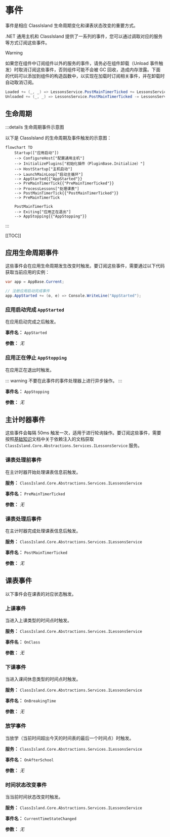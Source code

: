# 事件

事件是相应 ClassIsland 生命周期变化和课表状态改变的重要方式。

.NET 通用主机和 ClassIsland 提供了一系列的事件，您可以通过调取对应的服务等方式订阅这些事件。

> [!warning]
> 如果您在组件中订阅组件以外的服务的事件，请务必在组件卸载（Unload 事件触发）时取消订阅这些事件，否则组件可能不会被 GC 回收，造成内存泄露。下面的代码可以添加到组件的构造函数中，以实现在加载时订阅相关事件，并在卸载时自动取消订阅。
> 
> ``` csharp
> Loaded += (_, _) => LessonsService.PostMainTimerTicked += LessonsServiceOnPostMainTimerTicked;
> Unloaded += (_, _) => LessonsService.PostMainTimerTicked -= LessonsServiceOnPostMainTimerTicked;
> ```

## 生命周期

:::details 生命周期事件示意图

以下是 ClassIsland 的生命周期及事件触发的示意图：

```mermaid
flowchart TD
    Startup(["应用启动"])
    --> ConfigureHost["配置通用主机"]
    --> InitializePlugins["初始化插件（PluginBase.Initialize）"]
    --> HostStartup["主机启动"]
    --> LaunchMainLoop["启动主循环"]
    --> AppStarted{{"AppStarted"}}
    --> PreMainTimerTick{{"PreMainTimerTicked"}}
    --> ProcessLessons["处理课表"]
    --> PostMainTimerTick{{"PostMainTimerTicked"}}
    --> PreMainTimerTick

    PostMainTimerTick
    --> Exiting["应用正在退出"]
    --> AppStopping{{"AppStopping"}}
```

:::

[[TOC]]

## 应用生命周期事件

这些事件会在应用生命周期发生改变时触发。要订阅这些事件，需要通过以下代码获取当前应用的实例：

```csharp
var app = AppBase.Current;

// 注册应用启动完成事件
app.AppStarted += (o, e) => Console.WriteLine("AppStarted");
```

### 应用启动完成 `AppStarted`

在应用启动完成之后触发。

**事件名：** `AppStarted`

**参数：** _无_

### 应用正在停止 `AppStopping`

在应用正在退出时触发。

::: warning
不要在此事件的事件处理器上进行异步操作。
:::

**事件名：** `AppStopping`

**参数：** _无_

## 主计时器事件

这些事件会每隔 50ms 触发一次，适用于进行轮询操作。要订阅这些事件，需要按照[基础知识](./basics.md#依赖注入)文档中关于依赖注入的文档获取 `ClassIsland.Core.Abstractions.Services.ILessonsService` 服务。

### 课表处理前事件

在主计时器开始处理课表信息前触发。

**服务：** `ClassIsland.Core.Abstractions.Services.ILessonsService`

**事件名：** `PreMainTimerTicked`

**参数：** _无_

### 课表处理后事件

在主计时器完成处理课表信息后触发。

**服务：** `ClassIsland.Core.Abstractions.Services.ILessonsService`

**事件名：** `PostMainTimerTicked`

**参数：** _无_

## 课表事件

以下事件会在课表的对应状态触发。

### 上课事件

当进入上课类型的时间点时触发。

**服务：** `ClassIsland.Core.Abstractions.Services.ILessonsService`

**事件名：** `OnClass`

**参数：** _无_

### 下课事件

当进入课间休息类型的时间点时触发。

**服务：** `ClassIsland.Core.Abstractions.Services.ILessonsService`

**事件名：** `OnBreakingTime`

**参数：** _无_

### 放学事件

当放学（当前时间超出今天的时间表的最后一个时间点）时触发。

**服务：** `ClassIsland.Core.Abstractions.Services.ILessonsService`

**事件名：** `OnAfterSchool`

**参数：** _无_

### 时间状态改变事件

当当前时间状态改变时触发。

**服务：** `ClassIsland.Core.Abstractions.Services.ILessonsService`

**事件名：** `CurrentTimeStateChanged`

**参数：** _无_
